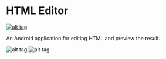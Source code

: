 # HTML Editor
[![alt tag](https://cloud.githubusercontent.com/assets/994008/6562707/ff02dd8c-c6e6-11e4-9572-5d7ff844ee74.png)](https://play.google.com/store/apps/details?id=org.spicydog.android.htmleditor)

An Android application for editing HTML and preview the result.

![alt tag](https://cloud.githubusercontent.com/assets/994008/6547044/fbd4a490-c616-11e4-9b67-400b48174549.png) ![alt tag](https://cloud.githubusercontent.com/assets/994008/6547045/fc01f800-c616-11e4-84fa-351cb72e17ea.png)
